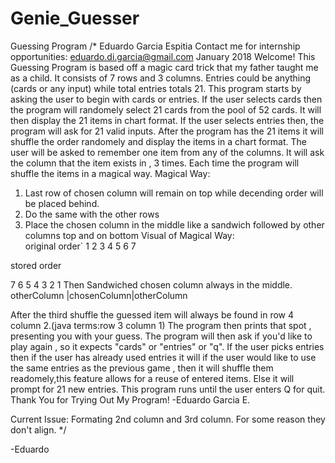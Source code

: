 # Genie_Guesser
Guessing Program 
/*
Eduardo Garcia Espitia
Contact me for internship opportunities: eduardo.di.garcia@gmail.com
January 2018
Welcome!
This Guessing Program is based off a magic card trick that my father taught me as a child.
It consists of 7 rows and 3 columns. Entries could be anything (cards or any input) while total
entries totals 21. This program starts by asking the user to begin with cards or entries.
If the user selects cards then the program will randomely select 21 cards from the pool of 52 cards.
It will then display the 21 items in chart format.
If  the user selects entries then, the program will ask for 21 valid inputs.
After the program has the 21 items it will shuffle the order randomely and display the items in a chart format.
The user will be asked to remember one item from any of the columns.
It will ask the column that the item exists in , 3 times.
Each time the program will shuffle the items in a magical way.
Magical Way:
1. Last row of chosen column will remain on top while decending order will be placed behind.
2. Do the same with the other rows
3. Place the chosen column in the middle like a sandwich followed by other columns top and on bottom
Visual of Magical Way:  
original order`
1
2
3
4
5
6
7

stored order

7
6
5
4
3
2
1
Then Sandwiched chosen column always in the middle.
otherColumn |chosenColumn|otherColumn 

After the third shuffle the guessed item will always be found in row 4 column 2.(java terms:row 3 column 1) 
The program then prints that  spot , presenting you with your guess.
The program will then ask if you'd like to play again , so it expects "cards" or "entries" or "q".
If the user picks entries then if the user has already used entries it will if the user would like to use the same
entries as the previous game , then it will shuffle them readomely,this feature allows for a reuse of entered items.
Else it will prompt for 21 new entries.
This program runs until the user enters Q for quit.
Thank You for Trying Out My Program!
-Eduardo Garcia E.


Current Issue:
Formating 2nd column and 3rd column.
For some reason they don't align.
*/

-Eduardo 
